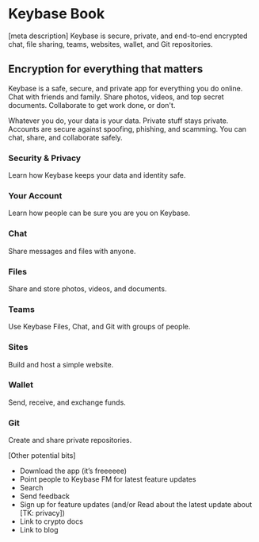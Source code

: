 

# Keybase Book
[meta description]
Keybase is secure, private, and end-to-end encrypted chat, file sharing, teams, websites, wallet, and Git repositories.

## Encryption for everything that matters
Keybase is a safe, secure, and private app for everything you do online. Chat with friends and family. Share photos, videos, and top secret documents. Collaborate to get work done, or don't. 

Whatever you do, your data is your data. Private stuff stays private. Accounts are secure against spoofing, phishing, and scamming. You can chat, share, and collaborate safely.

### Security & Privacy  
Learn how Keybase keeps your data and identity safe. 

### Your Account  
Learn how people can be sure you are you on Keybase. 

### Chat  
Share messages and files with anyone.

### Files  
Share and store photos, videos, and documents.

### Teams  
Use Keybase Files, Chat, and Git with groups of people.

### Sites  
Build and host a simple website.

### Wallet  
Send, receive, and exchange funds.

### Git  
Create and share private repositories. 

[Other potential bits]  
* Download the app (it’s freeeeee)
* Point people to Keybase FM for latest feature updates
* Search
* Send feedback
* Sign up for feature updates (and/or Read about the latest update about [TK: privacy])
* Link to crypto docs
* Link to blog
